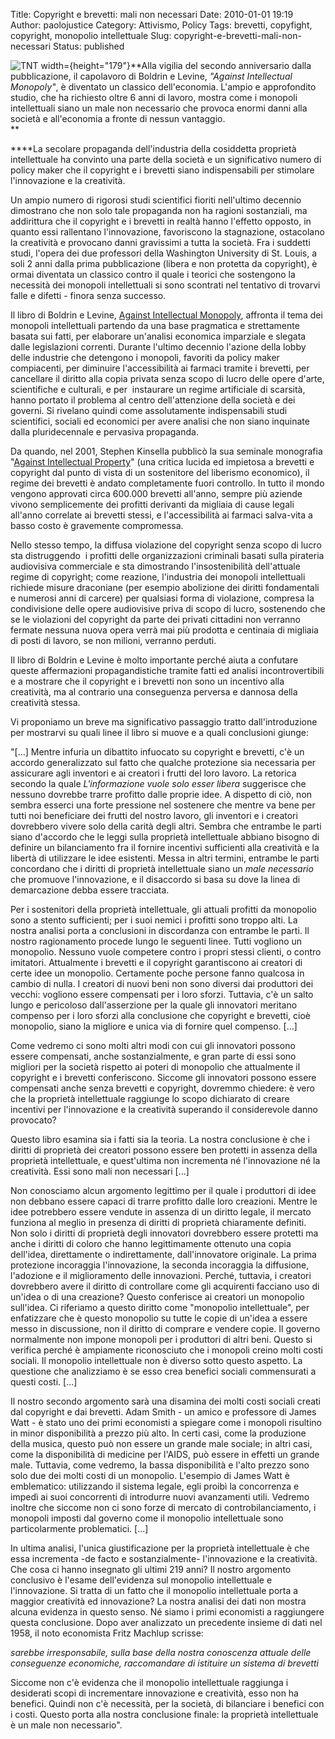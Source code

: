 Title: Copyright e brevetti: mali non necessari
Date: 2010-01-01 19:19
Author: paolojustice
Category: Attivismo, Policy
Tags: brevetti, copyfight, copyright, monopolio intellettuale
Slug: copyright-e-brevetti-mali-non-necessari
Status: published

![TNT width=](http://blog.tntvillage.scambioetico.org/wp-content/uploads/2010/01/Against_cover.jpg){height="179"}**Alla vigilia del secondo anniversario dalla pubblicazione, il capolavoro di Boldrin e Levine, *"Against Intellectual Monopoly"*, è diventato un classico dell'economia. L'ampio e approfondito studio, che ha richiesto oltre 6 anni di lavoro, mostra come i monopoli intellettuali siano un male non necessario che provoca enormi danni alla società e all'economia a fronte di nessun vantaggio.  
**  
  

**<!--more-->**La secolare propaganda dell'industria della cosiddetta proprietà intellettuale ha convinto una parte della società e un significativo numero di policy maker che il copyright e i brevetti siano indispensabili per stimolare l'innovazione e la creatività.

Un ampio numero di rigorosi studi scientifici fioriti nell'ultimo decennio dimostrano che non solo tale propaganda non ha ragioni sostanziali, ma addirittura che il copyright e i brevetti in realtà hanno l'effetto opposto, in quanto essi rallentano l'innovazione, favoriscono la stagnazione, ostacolano la creatività e provocano danni gravissimi a tutta la società. Fra i suddetti studi, l'opera dei due professori della Washington University di St. Louis, a soli 2 anni dalla prima pubblicazione (libera e non protetta da copyright), è ormai diventata un classico contro il quale i teorici che sostengono la necessità dei monopoli intellettuali si sono scontrati nel tentativo di trovarvi falle e difetti - finora senza successo.

Il libro di Boldrin e Levine, [Against Intellectual Monopoly](http://levine.sscnet.ucla.edu/papers/imbookfinalall.pdf), affronta il tema dei monopoli intellettuali partendo da una base pragmatica e strettamente basata sui fatti, per elaborare un'analisi economica imparziale e slegata dalle legislazioni correnti. Durante l'ultimo decennio l'azione della lobby delle industrie che detengono i monopoli, favoriti da policy maker compiacenti, per diminuire l'accessibilità ai farmaci tramite i brevetti, per cancellare il diritto alla copia privata senza scopo di lucro delle opere d'arte, scientifiche e culturali, e per  instaurare un regime artificiale di scarsità, hanno portato il problema al centro dell'attenzione della società e dei governi. Si rivelano quindi come assolutamente indispensabili studi scientifici, sociali ed economici per avere analisi che non siano inquinate dalla pluridecennale e pervasiva propaganda.

Da quando, nel 2001, Stephen Kinsella pubblicò la sua seminale monografia "[Against Intellectual Property](http://mises.org/books/against.pdf)" (una critica lucida ed impietosa a brevetti e copyright dal punto di vista di un sostenitore del liberismo economico), il regime dei brevetti è andato completamente fuori controllo. In tutto il mondo vengono approvati circa 600.000 brevetti all'anno, sempre più aziende vivono semplicemente dei profitti derivanti da migliaia di cause legali all'anno correlate ai brevetti stessi, e l'accessibilità ai farmaci salva-vita a basso costo è gravemente compromessa.

Nello stesso tempo, la diffusa violazione del copyright senza scopo di lucro sta distruggendo  i profitti delle organizzazioni criminali basati sulla pirateria audiovisiva commerciale e sta dimostrando l'insostenibilità dell'attuale regime di copyright; come reazione, l'industria dei monopoli intellettuali richiede misure draconiane (per esempio abolizione dei diritti fondamentali e numerosi anni di carcere) per qualsiasi forma di violazione, compresa la condivisione delle opere audiovisive priva di scopo di lucro, sostenendo che se le violazioni del copyright da parte dei privati cittadini non verranno fermate nessuna nuova opera verrà mai più prodotta e centinaia di migliaia di posti di lavoro, se non milioni, verranno perduti.

Il libro di Boldrin e Levine è molto importante perché aiuta a confutare queste affermazioni propagandistiche tramite fatti ed analisi incontrovertibili e a mostrare che il copyright e i brevetti non sono un incentivo alla creatività, ma al contrario una conseguenza perversa e dannosa della creatività stessa.

Vi proponiamo un breve ma significativo passaggio tratto dall'introduzione per mostrarvi su quali linee il libro si muove e a quali conclusioni giunge:

"\[...\] Mentre infuria un dibattito infuocato su copyright e brevetti, c'è un accordo generalizzato sul fatto che qualche protezione sia necessaria per assicurare agli inventori e ai creatori i frutti del loro lavoro. La retorica secondo la quale *L'informazione vuole solo esser libera* suggerisce che nessuno dovrebbe trarre profitto dalle proprie idee. A dispetto di ciò, non sembra esserci una forte pressione nel sostenere che mentre va bene per tutti noi beneficiare dei frutti del nostro lavoro, gli inventori e i creatori dovrebbero vivere solo della carità degli altri. Sembra che entrambe le parti siano d'accordo che le leggi sulla proprietà intellettuale abbiano bisogno di definire un bilanciamento fra il fornire incentivi sufficienti alla creatività e la libertà di utilizzare le idee esistenti. Messa in altri termini, entrambe le parti concordano che i diritti di proprietà intellettuale siano un *male necessario* che promuove l'innovazione, e il disaccordo si basa su dove la linea di demarcazione debba essere tracciata.

Per i sostenitori della proprietà intellettuale, gli attuali profitti da monopolio sono a stento sufficienti; per i suoi nemici i profitti sono troppo alti. La nostra analisi porta a conclusioni in discordanza con entrambe le parti. Il nostro ragionamento procede lungo le seguenti linee. Tutti vogliono un monopolio. Nessuno vuole competere contro i propri stessi clienti, o contro imitatori. Attualmente i brevetti e il copyright garantiscono ai creatori di certe idee un monopolio. Certamente poche persone fanno qualcosa in cambio di nulla. I creatori di nuovi beni non sono diversi dai produttori dei vecchi: vogliono essere compensati per i loro sforzi. Tuttavia, c'è un salto lungo e pericoloso dall'asserzione per la quale gli innovatori meritano compenso per i loro sforzi alla conclusione che copyright e brevetti, cioè monopolio, siano la migliore e unica via di fornire quel compenso. \[...\]

Come vedremo ci sono molti altri modi con cui gli innovatori possono essere compensati, anche sostanzialmente, e gran parte di essi sono migliori per la società rispetto ai poteri di monopolio che attualmente il copyright e i brevetti conferiscono. Siccome gli innovatori possono essere compensati anche senza brevetti e copyright, dovremmo chiedere: è vero che la proprietà intellettuale raggiunge lo scopo dichiarato di creare incentivi per l'innovazione e la creatività superando il considerevole danno provocato?

Questo libro esamina sia i fatti sia la teoria. La nostra conclusione è che i diritti di proprietà dei creatori possono essere ben protetti in assenza della proprietà intellettuale, e quest'ultima non incrementa né l'innovazione né la creatività. Essi sono mali non necessari \[...\]

Non conosciamo alcun argomento legittimo per il quale i produttori di idee non debbano essere capaci di trarre profitto dalle loro creazioni. Mentre le idee potrebbero essere vendute in assenza di un diritto legale, il mercato funziona al meglio in presenza di diritti di proprietà chiaramente definiti. Non solo i diritti di proprietà degli innovatori dovrebbero essere protetti ma anche i diritti di coloro che hanno legittimamente ottenuto una copia dell'idea, direttamente o indirettamente, dall'innovatore originale. La prima protezione incoraggia l'innovazione, la seconda incoraggia la diffusione, l'adozione e il miglioramento delle innovazioni. Perché, tuttavia, i creatori dovrebbero avere il diritto di controllare come gli acquirenti facciano uso di un'idea o di una creazione? Questo conferisce ai creatori un monopolio sull'idea. Ci riferiamo a questo diritto come "monopolio intellettuale", per enfatizzare che è questo monopolio su tutte le copie di un'idea a essere messo in discussione, non il diritto di comprare e vendere copie. Il governo normalmente non impone monopoli per i produttori di altri beni. Questo si verifica perché è ampiamente riconosciuto che i monopoli creino molti costi sociali. Il monopolio intellettuale non è diverso sotto questo aspetto. La questione che analizziamo è se esso crea benefici sociali commensurati a questi costi. \[...\]

Il nostro secondo argomento sarà una disamina dei molti costi sociali creati dal copyright e dai brevetti. Adam Smith - un amico e professore di James Watt - è stato uno dei primi economisti a spiegare come i monopoli risultino in minor disponibilità a prezzo più alto. In certi casi, come la produzione della musica, questo può non essere un grande male sociale; in altri casi, come la disponibilità di medicine per l'AIDS, può essere in effetti un grande male. Tuttavia, come vedremo, la bassa disponibilità e l'alto prezzo sono solo due dei molti costi di un monopolio. L'esempio di James Watt è emblematico: utilizzando il sistema legale, egli proibì la concorrenza e impedì ai suoi concorrenti di introdurre nuovi avanzamenti utili. Vedremo inoltre che siccome non ci sono forze di mercato di controbilanciamento, i monopoli imposti dal governo come il monopolio intellettuale sono particolarmente problematici. \[...\]

In ultima analisi, l'unica giustificazione per la proprietà intellettuale è che essa incrementa -de facto e sostanzialmente- l'innovazione e la creatività. Che cosa ci hanno insegnato gli ultimi 219 anni? Il nostro argomento conclusivo è l'esame dell'evidenza sul monopolio intellettuale e l'innovazione. Si tratta di un fatto che il monopolio intellettuale porta a maggior creatività ed innovazione? La nostra analisi dei dati non mostra alcuna evidenza in questo senso. Né siamo i primi economisti a raggiungere questa conclusione. Dopo aver analizzato un precedente insieme di dati nel 1958, il noto economista Fritz Machlup scrisse:

*sarebbe irresponsabile, sulla base della nostra conoscenza attuale delle conseguenze economiche, raccomandare di istituire un sistema di brevetti*

Siccome non c'è evidenza che il monopolio intellettuale raggiunga i desiderati scopi di incrementare innovazione e creatività, esso non ha benefici. Quindi non c'è necessità, per la società, di bilanciare i benefici con i costi. Questo porta alla nostra conclusione finale: la proprietà intellettuale è un male non necessario".

